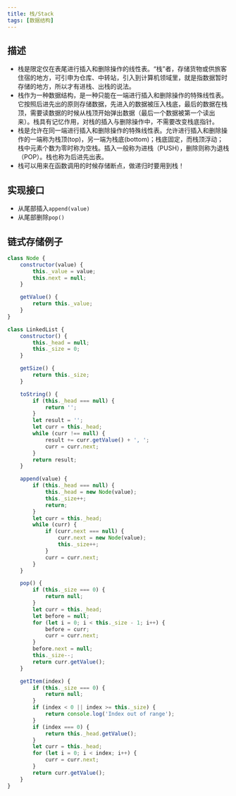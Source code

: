 ```yaml
---
title: 栈/Stack
tags: [数据结构]
---
```


## 描述

- 栈是限定仅在表尾进行插入和删除操作的线性表。“栈”者，存储货物或供旅客住宿的地方，可引申为仓库、中转站，引入到计算机领域里，就是指数据暂时存储的地方，所以才有进栈、出栈的说法。
- 栈作为一种数据结构，是一种只能在一端进行插入和删除操作的特殊线性表。它按照后进先出的原则存储数据，先进入的数据被压入栈底，最后的数据在栈顶，需要读数据的时候从栈顶开始弹出数据（最后一个数据被第一个读出来）。栈具有记忆作用，对栈的插入与删除操作中，不需要改变栈底指针。
- 栈是允许在同一端进行插入和删除操作的特殊线性表。允许进行插入和删除操作的一端称为栈顶(top)，另一端为栈底(bottom)；栈底固定，而栈顶浮动；栈中元素个数为零时称为空栈。插入一般称为进栈（PUSH），删除则称为退栈（POP）。栈也称为后进先出表。
- 栈可以用来在函数调用的时候存储断点，做递归时要用到栈！

<!-- more -->

## 实现接口

- 从尾部插入`append(value)`
- 从尾部删除`pop()`

## 链式存储例子

```js
class Node {
    constructor(value) {
        this._value = value;
        this.next = null;
    }

    getValue() {
        return this._value;
    }
}

class LinkedList {
    constructor() {
        this._head = null;
        this._size = 0;
    }

    getSize() {
        return this._size;
    }

    toString() {
        if (this._head === null) {
            return '';
        }
        let result = '';
        let curr = this._head;
        while (curr !== null) {
            result += curr.getValue() + ', ';
            curr = curr.next;
        }
        return result;
    }

    append(value) {
        if (this._head === null) {
            this._head = new Node(value);
            this._size++;
            return;
        }
        let curr = this._head;
        while (curr) {
            if (curr.next === null) {
                curr.next = new Node(value);
                this._size++;
            }
            curr = curr.next;
        }
    }

    pop() {
        if (this._size === 0) {
            return null;
        }
        let curr = this._head;
        let before = null;
        for (let i = 0; i < this._size - 1; i++) {
            before = curr;
            curr = curr.next;
        }
        before.next = null;
        this._size--;
        return curr.getValue();
    }

    getItem(index) {
        if (this._size === 0) {
            return null;
        }
        if (index < 0 || index >= this._size) {
            return console.log('Index out of range');
        }
        if (index === 0) {
            return this._head.getValue();
        }
        let curr = this._head;
        for (let i = 0; i < index; i++) {
            curr = curr.next;
        }
        return curr.getValue();
    }
}
```
